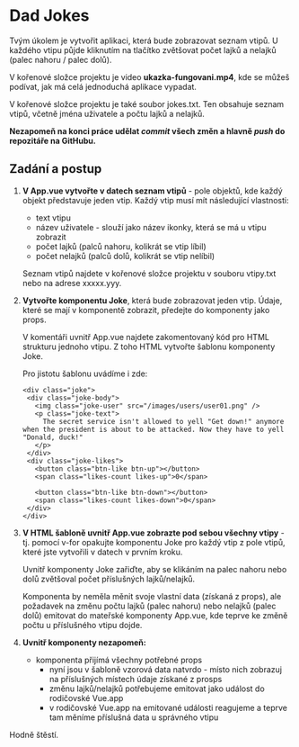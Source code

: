 # Dad Jokes

Tvým úkolem je vytvořit aplikaci, která bude zobrazovat seznam vtipů. U každého vtipu půjde kliknutím na tlačítko zvětšovat počet lajků a nelajků (palec nahoru / palec dolů).

V kořenové složce projektu je video **ukazka-fungovani.mp4**, kde se můžeš podívat, jak má celá jednoduchá aplikace vypadat.

V kořenové složce projektu je také soubor jokes.txt. Ten obsahuje seznam vtipů, včetně jména uživatele a počtu lajků a nelajků.

**Nezapomeň na konci práce udělat *commit* všech změn a hlavně *push* do repozitáře na GitHubu.**


## Zadání a postup

1. **V App.vue vytvořte v datech seznam vtipů** - pole objektů, kde každý objekt představuje jeden vtip. Každý vtip musí mít následující vlastnosti:

	 - text vtipu
   - název uživatele - slouží jako název ikonky, která se má u vtipu zobrazit
   - počet lajků (palců nahoru, kolikrát se vtip líbil)
   - počet nelajků (palců dolů, kolikrát se vtip nelíbil)

   Seznam vtipů najdete v kořenové složce projektu v souboru vtipy.txt nebo na adrese xxxxx.yyy.

2. **Vytvořte komponentu Joke**, která bude zobrazovat jeden vtip. Údaje, které se mají v komponentě zobrazit, předejte do komponenty jako props.

   V komentáři uvnitř App.vue najdete zakomentovaný kód pro HTML strukturu jednoho vtipu. Z toho HTML vytvořte šablonu komponenty Joke.

	 Pro jistotu šablonu uvádíme i zde:

	 ```
	<div class="joke">
      <div class="joke-body">
        <img class="joke-user" src="/images/users/user01.png" />
        <p class="joke-text">
          The secret service isn't allowed to yell "Get down!" anymore when the president is about to be attacked. Now they have to yell "Donald, duck!"
        </p>
      </div>
      <div class="joke-likes">
        <button class="btn-like btn-up"></button>
        <span class="likes-count likes-up">0</span>

        <button class="btn-like btn-down"></button>
        <span class="likes-count likes-down">0</span>
      </div>
    </div>
	 ```

3. **V HTML šabloně uvnitř App.vue zobrazte pod sebou všechny vtipy** - tj. pomocí v-for opakujte komponentu Joke pro každý vtip z pole vtipů, které jste vytvořili v datech v prvním kroku.

   Uvnitř komponenty Joke zařiďte, aby se klikáním na palec nahoru nebo dolů zvětšoval počet příslušných lajků/nelajků.

   Komponenta by neměla měnit svoje vlastní data (získaná z props), ale požadavek na změnu počtu lajků (palec nahoru) nebo nelajků (palec dolů) emitovat do mateřské komponenty App.vue, kde teprve ke změně počtu u příslušného vtipu dojde.

4. **Uvnitř komponenty nezapomeň:**

   - komponenta přijímá všechny potřebné props
	 - nyní jsou v šabloně vzorová data natvrdo - místo nich zobrazuj na příslušných místech údaje získané z prosps
	 - změnu lajků/nelajků potřebujeme emitovat jako událost do rodičovské Vue.app
	 - v rodičovské Vue.app na emitované události reagujeme a teprve tam měníme příslušná data u správného vtipu

Hodně štěstí.